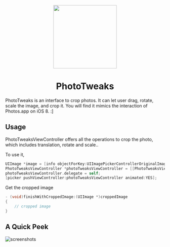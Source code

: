 <p align="center"><img src="https://cloud.githubusercontent.com/assets/4316898/6525211/cef0bbce-c43d-11e4-9b64-deb65c64c683.png" height="200"/>

</p>
<h1 align="center">PhotoTweaks</h1>

PhotoTweaks is an interface to crop photos. It can let user drag, rotate, scale the image, and crop it. You will find it mimics the interaction of Photos.app on iOS 8. :]

## Usage

PhotoTweaksViewController offers all the operations to crop the photo, which includes translation, rotate and scale..

To use it, 

```objective-c
UIImage *image = [info objectForKey:UIImagePickerControllerOriginalImage];
PhotoTweaksViewController *photoTweaksViewController = [[PhotoTweaksViewController alloc] initWithImage:image];
photoTweaksViewController.delegate = self;
[picker pushViewController:photoTweaksViewController animated:YES];
```
Get the cropped image
```objective-c
- (void)finishWithCroppedImage:(UIImage *)croppedImage
{
    // cropped image
}
```



## A Quick Peek

![screenshots](https://cloud.githubusercontent.com/assets/4316898/6712965/84ab1d16-cdca-11e4-912a-f437bbb02d42.gif)

